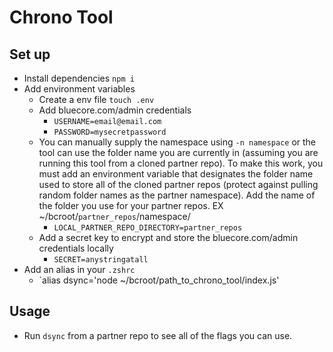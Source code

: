 # Chrono Tool

## Set up

- Install dependencies `npm i`
- Add environment variables
  - Create a env file `touch .env`
  - Add bluecore.com/admin credentials
    - `USERNAME=email@email.com`
    - `PASSWORD=mysecretpassword`
  - You can manually supply the namespace using `-n namespace` or the tool can use the folder name you are currently in (assuming you are running this tool from a cloned partner repo). To make this work, you must add an environment variable that designates the folder name used to store all of the cloned partner repos (protect against pulling random folder names as the partner namespace). Add the name of the folder you use for your partner repos. EX ~/bcroot/`partner_repos`/namespace/
    - `LOCAL_PARTNER_REPO_DIRECTORY=partner_repos`
  - Add a secret key to encrypt and store the bluecore.com/admin credentials locally
    - `SECRET=anystringatall`
- Add an alias in your `.zshrc`
  - `alias dsync='node ~/bcroot/path_to_chrono_tool/index.js'

## Usage

- Run `dsync` from a partner repo to see all of the flags you can use.
